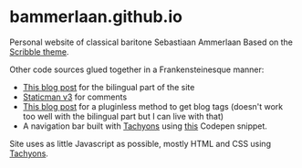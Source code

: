 # bammerlaan.github.io
Personal website of classical baritone Sebastiaan Ammerlaan
Based on the [Scribble theme](https://github.com/muan/scribble). 

Other code sources glued together in a Frankensteinesque manner:

- [This blog post](https://forestry.io/blog/creating-a-multilingual-blog-with-jekyll/) for the bilingual part of the site
- [Staticman v3](https://git.io/smdemo) for comments 
- [This blog post](http://longqian.me/2017/02/09/github-jekyll-tag/) for a pluginless method to get blog tags (doesn't work too well with the bilingual part but I can live with that)
- A navigation bar built with [Tachyons](http://tachyons.io/) using [this](https://codepen.io/YoungElPaso/pen/geqpad) Codepen snippet. 

Site uses as little Javascript as possible, mostly HTML and CSS using [Tachyons](http://tachyons.io/).
